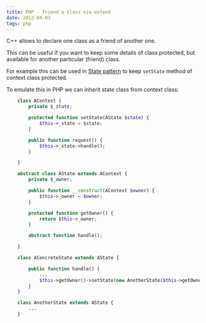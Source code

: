 ```yaml
---
title: PHP - friend a class via extend
date: 2012-04-03
tags: php
---
```


C++ allows to declare one class as a friend of another one.

This can be useful if you want to keep some details of class protected, but available for another particular (friend) class.

<!-- more -->
For example this can be used in [State pattern](http://sourcemaking.com/design_patterns/state) to keep `setState` method of context class protected.

To emulate this in PHP we can inherit state class from context class:

```php
    class AContext {
        private $_state;

        protected function setState(AState $state) {
            $this->_state = $state;
        }

        public function request() {
            $this->_state->handle();
        }

    }

    abstract class AState extends AContext {
        private $_owner;

        public function __construct(AContext $owner) {
            $this->_owner = $owner;
        }

        protected function getOwner() {
            return $this->_owner;
        }

        abstract function handle();

    }

    class AConcreteState extends AState {

        public function handle() {
            ...
            $this->getOwner()->setState(new AnotherState($this->getOwner());
        }
    }

    class AnotherState extends AState {
        ...
    }
```
